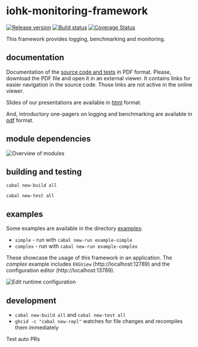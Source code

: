 # iohk-monitoring-framework

[![Release version](https://img.shields.io/github/release-pre/input-output-hk/iohk-monitoring-framework.svg)](https://github.com/input-output-hk/iohk-monitoring-framework/releases)
[![Build status](https://badge.buildkite.com/1cc7939a1fed4972c15b8f87d510e0404b0eb65d73cfd1e30b.svg?branch=master)](https://buildkite.com/input-output-hk/iohk-monitoring-framework)
[![Coverage Status](https://coveralls.io/repos/github/input-output-hk/iohk-monitoring-framework/badge.svg?branch=master)](https://coveralls.io/github/input-output-hk/iohk-monitoring-framework?branch=master)

This framework provides logging, benchmarking and monitoring.

## documentation

Documentation of the [source code and tests](https://github.com/input-output-hk/iohk-monitoring-framework/wiki/IOHK-Monitoring.pdf) in PDF format. Please, download the PDF file and open it in an external viewer. It contains links for easier navigation in the source code. Those links are not active in the online viewer.

Slides of our presentations are available in [html](https://input-output-hk.github.io/iohk-monitoring-framework/) format.

And, introductory one-pagers on logging and benchmarking are available in [pdf](https://input-output-hk.github.io/iohk-monitoring-framework/) format.

## module dependencies

![Overview of modules](docs/OverviewModules.png)

## building and testing

`cabal new-build all`

`cabal new-test all`

## examples
Some examples are available in the directory [examples](https://github.com/input-output-hk/iohk-monitoring-framework/tree/master/iohk-monitoring/examples):
* `simple`  -  run with `cabal new-run example-simple`
* `complex`  -  run with `cabal new-run example-complex`

These showcase the usage of this framework in an application. The *complex* example includes `EKGView` (http://localhost:12789) and the configuration editor (http://localhost:13789).

![Edit runtime configuration](docs/ConfigEditor.png)


## development

* `cabal new-build all` and `cabal new-test all`
* `ghcid -c "cabal new-repl"` watches for file changes and recompiles them immediately

 Test auto PRs
